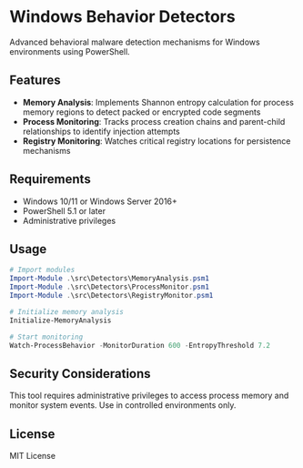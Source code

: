 # Windows Behavior Detectors

Advanced behavioral malware detection mechanisms for Windows environments using PowerShell.

## Features

- **Memory Analysis**: Implements Shannon entropy calculation for process memory regions to detect packed or encrypted code segments
- **Process Monitoring**: Tracks process creation chains and parent-child relationships to identify injection attempts
- **Registry Monitoring**: Watches critical registry locations for persistence mechanisms

## Requirements

- Windows 10/11 or Windows Server 2016+
- PowerShell 5.1 or later
- Administrative privileges

## Usage

```powershell
# Import modules
Import-Module .\src\Detectors\MemoryAnalysis.psm1
Import-Module .\src\Detectors\ProcessMonitor.psm1
Import-Module .\src\Detectors\RegistryMonitor.psm1

# Initialize memory analysis
Initialize-MemoryAnalysis

# Start monitoring
Watch-ProcessBehavior -MonitorDuration 600 -EntropyThreshold 7.2
```

## Security Considerations

This tool requires administrative privileges to access process memory and monitor system events. Use in controlled environments only.

## License

MIT License